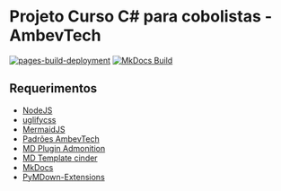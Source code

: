 # Projeto Curso C# para cobolistas - AmbevTech

[![pages-build-deployment](https://github.com/guionardo/ambevtech-csharp/actions/workflows/pages/pages-build-deployment/badge.svg)](https://guionardo.github.io/ambevtech-csharp/)
[![MkDocs Build](https://github.com/guionardo/ambevtech-csharp/actions/workflows/mkdocs.yml/badge.svg)](https://github.com/guionardo/ambevtech-csharp/actions/workflows/mkdocs.yml)

## Requerimentos

* [NodeJS](https:nodejs.org)
* [uglifycss](https://www.npmjs.com/package/uglifycss)
* [MermaidJS](https://mermaid-js.github.io)
* [Padrões AmbevTech](https://www.mundotech.com.br/conteudos/templates-padroes-ambevtech/)
* [MD Plugin Admonition](https://python-markdown.github.io/extensions/admonition/)
* [MD Template cinder](https://sourcefoundry.org/cinder/specimen/)
* [MkDocs](https://www.mkdocs.org/)
* [PyMDown-Extensions](https://facelessuser.github.io/pymdown-extensions/extensions)